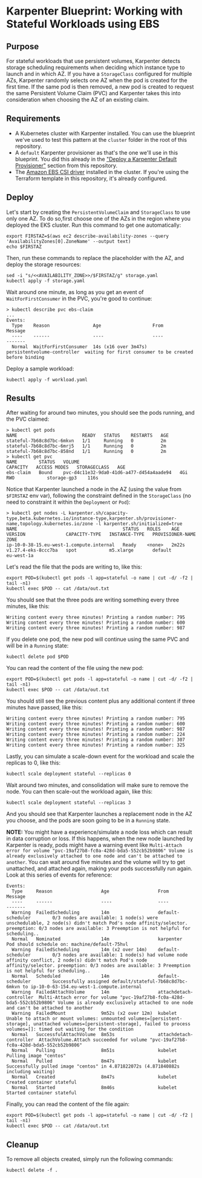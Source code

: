 # Karpenter Blueprint: Working with Stateful Workloads using EBS

## Purpose
For stateful workloads that use persistent volumes, Karpenter detects storage scheduling requirements when deciding which instance type to launch and in which AZ. If you have a `StorageClass` configured for multiple AZs, Karpenter randomly selects one AZ when the pod is created for the first time. If the same pod is then removed, a new pod is created to request the same Persistent Volume Claim (PVC) and Karpenter takes this into consideration when choosing the AZ of an existing claim.

## Requirements

* A Kubernetes cluster with Karpenter installed. You can use the blueprint we've used to test this pattern at the `cluster` folder in the root of this repository.
* A `default` Karpenter provisioner as that's the one we'll use in this blueprint. You did this already in the ["Deploy a Karpenter Default Provisioner"](../../README.md) section from this repository.
* The [Amazon EBS CSI driver](https://docs.aws.amazon.com/eks/latest/userguide/managing-ebs-csi.html) installed in the cluster. If you're using the Terraform template in this repository, it's already configured.

## Deploy
Let's start by creating the `PersistentVolumeClaim` and `StorageClass` to use only one AZ. To do so,first choose one of the AZs in the region where you deployed the EKS cluster. Run this command to get one automatically:

```
export FIRSTAZ=$(aws ec2 describe-availability-zones --query 'AvailabilityZones[0].ZoneName' --output text)
echo $FIRSTAZ
```

Then, run these commands to replace the placeholder with the AZ, and deploy the storage resources:

```
sed -i "s/<<AVAILABILITY_ZONE>>/$FIRSTAZ/g" storage.yaml
kubectl apply -f storage.yaml
```

Wait around one minute, as long as you get an event of `WaitForFirstConsumer` in the PVC, you're good to continue:

```
> kubectl describe pvc ebs-claim
...
Events:
  Type    Reason                Age                   From                         Message
  ----    ------                ----                  ----                         -------
  Normal  WaitForFirstConsumer  14s (x16 over 3m47s)  persistentvolume-controller  waiting for first consumer to be created before binding
```

Deploy a sample workload:

```
kubectl apply -f workload.yaml
```

## Results
After waiting for around two minutes, you should see the pods running, and the PVC claimed:

```
> kubectl get pods
NAME                        READY   STATUS    RESTARTS   AGE
stateful-7b68c8d7bc-6mkvn   1/1     Running   0          2m
stateful-7b68c8d7bc-6mrj5   1/1     Running   0          2m
stateful-7b68c8d7bc-858nd   1/1     Running   0          2m
> kubectl get pvc
NAME        STATUS   VOLUME                                     CAPACITY   ACCESS MODES   STORAGECLASS   AGE
ebs-claim   Bound    pvc-d4c11e32-9da0-41d6-a477-d454a4aade94   4Gi        RWO            storage-gp3    116s
```

Notice that Karpenter launched a node in the AZ (using the value from `$FIRSTAZ` env var), following the constraint defined in the `StorageClass` (no need to constraint it within the `Deployment` or `Pod`):

```
> kubectl get nodes -L karpenter.sh/capacity-type,beta.kubernetes.io/instance-type,karpenter.sh/provisioner-name,topology.kubernetes.io/zone -l karpenter.sh/initialized=true
NAME                                       STATUS   ROLES    AGE     VERSION               CAPACITY-TYPE   INSTANCE-TYPE   PROVISIONER-NAME   ZONE
ip-10-0-38-15.eu-west-1.compute.internal   Ready    <none>   2m22s   v1.27.4-eks-8ccc7ba   spot            m5.xlarge       default            eu-west-1a
```

Let's read the file that the pods are writing to, like this:

```
export POD=$(kubectl get pods -l app=stateful -o name | cut -d/ -f2 | tail -n1)
kubectl exec $POD -- cat /data/out.txt
```

You should see that the three pods are writing something every three minutes, like this:

```
Writing content every three minutes! Printing a random number: 795
Writing content every three minutes! Printing a random number: 600
Writing content every three minutes! Printing a random number: 987
```

If you delete one pod, the new pod will continue using the same PVC and will be in a `Running` state:

```
kubectl delete pod $POD
```

You can read the content of the file using the new pod:

```
export POD=$(kubectl get pods -l app=stateful -o name | cut -d/ -f2 | tail -n1)
kubectl exec $POD -- cat /data/out.txt
```

You should still see the previous content plus any additional content if three minutes have passed, like this:

```
Writing content every three minutes! Printing a random number: 795
Writing content every three minutes! Printing a random number: 600
Writing content every three minutes! Printing a random number: 987
Writing content every three minutes! Printing a random number: 224
Writing content every three minutes! Printing a random number: 307
Writing content every three minutes! Printing a random number: 325
```

Lastly, you can simulate a scale-down event for the workload and scale the replicas to 0, like this:

```
kubectl scale deployment stateful --replicas 0
```

Wait around two minutes, and consolidation will make sure to remove the node. You can then scale-out the workload again, like this:

```
kubectl scale deployment stateful --replicas 3
```

And you should see that Karpenter launches a replacement node in the AZ you choose, and the pods are soon going to be in a `Running` state.

**NOTE:** You might have a experience/simulate a node loss which can result in data corruption or loss. If this happens, when the new node launched by Karpenter is ready, pods might have a warning event like `Multi-Attach error for volume "pvc-19af27b8-fc0a-428d-bda5-552cb52b9806" Volume is already exclusively attached to one node and can't be attached to another`. You can wait around five minutes and the volume will try to get unattached, and attached again, making your pods successfully run again. Look at this series of events for reference:

```
Events:
  Type     Reason                  Age                  From                     Message
  ----     ------                  ----                 ----                     -------
  Warning  FailedScheduling        14m                  default-scheduler        0/3 nodes are available: 1 node(s) were unschedulable, 2 node(s) didn't match Pod's node affinity/selector. preemption: 0/3 nodes are available: 3 Preemption is not helpful for scheduling..
  Normal   Nominated               14m                  karpenter                Pod should schedule on: machine/default-75hvl
  Warning  FailedScheduling        14m (x2 over 14m)    default-scheduler        0/3 nodes are available: 1 node(s) had volume node affinity conflict, 2 node(s) didn't match Pod's node affinity/selector. preemption: 0/3 nodes are available: 3 Preemption is not helpful for scheduling..
  Normal   Scheduled               14m                  default-scheduler        Successfully assigned default/stateful-7b68c8d7bc-6mkvn to ip-10-0-63-154.eu-west-1.compute.internal
  Warning  FailedAttachVolume      14m                  attachdetach-controller  Multi-Attach error for volume "pvc-19af27b8-fc0a-428d-bda5-552cb52b9806" Volume is already exclusively attached to one node and can't be attached to another
  Warning  FailedMount             9m52s (x2 over 12m)  kubelet                  Unable to attach or mount volumes: unmounted volumes=[persistent-storage], unattached volumes=[persistent-storage], failed to process volumes=[]: timed out waiting for the condition
  Normal   SuccessfulAttachVolume  8m53s                attachdetach-controller  AttachVolume.Attach succeeded for volume "pvc-19af27b8-fc0a-428d-bda5-552cb52b9806"
  Normal   Pulling                 8m51s                kubelet                  Pulling image "centos"
  Normal   Pulled                  8m47s                kubelet                  Successfully pulled image "centos" in 4.871822072s (4.871840882s including waiting)
  Normal   Created                 8m47s                kubelet                  Created container stateful
  Normal   Started                 8m46s                kubelet                  Started container stateful
```

Finally, you can read the content of the file again:

```
export POD=$(kubectl get pods -l app=stateful -o name | cut -d/ -f2 | tail -n1)
kubectl exec $POD -- cat /data/out.txt
```

## Cleanup
To remove all objects created, simply run the following commands:

```
kubectl delete -f .
```